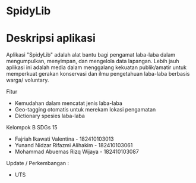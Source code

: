 # SpidyLib

# Deskripsi aplikasi
Aplikasi "SpidyLib" adalah alat bantu bagi pengamat laba-laba dalam mengumpulkan, menyimpan, dan mengelola data lapangan. Lebih jauh aplikasi ini adalah media dalam menggalang kekuatan publik/amatir untuk memperkuat gerakan konservasi dan ilmu pengetahuan laba-laba berbasis warga/ voluntary.

Fitur
- Kemudahan dalam mencatat jenis laba-laba
- Geo-tagging otomatis untuk merekam lokasi pengamatan
- Dictionary spesies laba-laba

Kelompok B SDGs 15
- Fajriah Ikawati Valentina - 182410103013
- Yunand Nidzar Rifazmi Alihakim - 182410103061
- Mohammad Abuemas Rizq Wijaya - 182410103087

Update / Perkembangan :
- UTS
